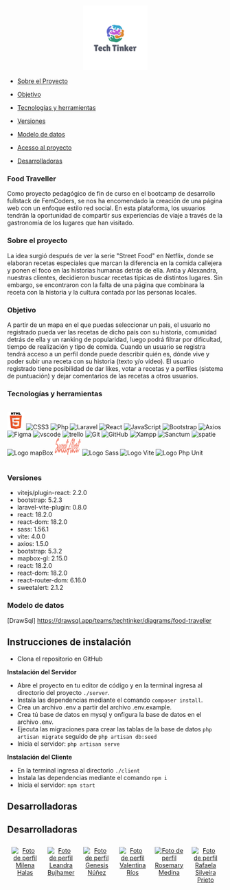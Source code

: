 <div align="center">
<img src="./client/src/assets/techTinker.svg" alt="Logo Tech Tinker" width="150" height="150"/>
</div> 

- [Sobre el Proyecto](#sobre-el-proyecto)

- [Objetivo](#objetivo)

- [Tecnologías y herramientas](#tecnologías-y-herramientas)

- [Versiones](#versiones)

- [Modelo de datos](#modelo-de-datos)

- [Acesso al proyecto](#instrucciones-de-instalación)

- [Desarrolladoras](#developers)


### Food Traveller
Como proyecto pedagógico de fin de curso en el bootcamp de desarrollo fullstack de FemCoders, se nos ha encomendado la creación de una página web con un enfoque estilo red social. En esta plataforma, los usuarios tendrán la oportunidad de compartir sus experiencias de viaje a través de la gastronomía de los lugares que han visitado.

### Sobre el proyecto
La idea surgió después de ver la serie "Street Food" en Netflix, donde se elaboran recetas especiales que marcan la diferencia en la comida callejera y ponen el foco en las historias humanas detrás de ella. Antia y Alexandra, nuestras clientes, decidieron buscar recetas típicas de distintos lugares. Sin embargo, se encontraron con la falta de una página que combinara la receta con la historia y la cultura contada por las personas locales.
### Objetivo
 A partir de un mapa en el que puedas seleccionar un país, el usuario no registrado pueda ver las recetas de dicho país con su historia, comunidad detrás de ella y un ranking de popularidad, luego podrá filtrar por dificultad, tiempo de realización y tipo de comida. Cuando un usuario se registra tendrá acceso a un perfil donde puede describir quién es, dónde vive y poder subir una receta con su historia (texto y/o vídeo). El usuario registrado tiene posibilidad de dar likes, votar a recetas y a perfiles (sistema de puntuación) y dejar comentarios de las recetas a otros usuarios.

### Tecnologías y herramientas
<br>
<div>
<img src="https://raw.githubusercontent.com/devicons/devicon/master/icons/html5/html5-original-wordmark.svg" alt="html5" width="40" height="40"/>
<img src="https://profilinator.rishav.dev/skills-assets/css3-original-wordmark.svg" alt="CSS3" height="50" />
<img src="https://raw.githubusercontent.com/jmnote/z-icons/master/svg/php.svg" alt="Php" width="40" height="40"/>
<img src="https://profilinator.rishav.dev/skills-assets/laravel-plain-wordmark.svg" alt="Laravel" width="40" height="40"/>
<img src="https://profilinator.rishav.dev/skills-assets/react-original-wordmark.svg" alt="React" width="40" height="40" />
<img  src="https://profilinator.rishav.dev/skills-assets/javascript-original.svg" alt="JavaScript" width="40" height="50" /> 
<img src="https://raw.githubusercontent.com/uiwjs/bootstrap-icons/fbb21bce981ad0a4b579b5d56d5e0aaf852efcd9/assets/logo.svg" alt="Bootstrap" width="40" height="40"/>
<img  src="https://user-images.githubusercontent.com/16843090/101181820-f3a63780-3612-11eb-9d3a-05452f2b0ad8.png" alt="Axios" width="40" height="50" />
<img src="https://www.vectorlogo.zone/logos/figma/figma-icon.svg" alt="Figma" width="40" height="40"/>
<img src="https://w7.pngwing.com/pngs/512/824/png-transparent-visual-studio-code-hd-logo-thumbnail.png" alt="vscode" width="40" heigth="40"/>
<img src="https://w7.pngwing.com/pngs/115/721/png-transparent-trello-social-icons-icon.png" alt="trello" width="40" heigth="40"/>
<img src="https://www.vectorlogo.zone/logos/git-scm/git-scm-icon.svg" alt="Git" width="40" height="40"/>
<img src="https://cdn-icons-png.flaticon.com/512/25/25231.png" alt="GitHub" width="40" heigth="40"/>

<img src="https://profilinator.rishav.dev/skills-assets/xampp.png" alt="Xampp" width="40" height="40"/>
<img src="https://toddsmithsalter.com/content/images/2020/12/All_c0525fe15a8bd68c9fbd762831ef9959_2000.jpg" alt="Sanctum" width="60" height="40"/>
<img src="https://spatie.be/images/og-image.jpg" alt="spatie" width="60" height="40"/>
<img src="https://docs.mapbox.com/help/demos/custom-markers-gl-js/mapbox-icon.png" alt="Logo mapBox" width="60" height="40"/>
<img src="https://raw.githubusercontent.com/t4t5/sweetalert/e3c2085473a0eb5a6b022e43eb22e746380bb955/assets/logotype.png" alt="Logo Sweet Alert" width="60" height="40"/>
<img src="https://camo.githubusercontent.com/587d0f411b348ee05a53c7685b59142e0705ff8d06181d09008438c1a92f1a96/68747470733a2f2f7261776769742e636f6d2f736173732f736173732d736974652f6d61696e2f736f757263652f6173736574732f696d672f6c6f676f732f6c6f676f2e737667" alt="Logo Sass" width="60" height="40"/>
<img src="https://vitejs.dev/logo.svg" alt="Logo Vite" width="60" height="40"/>
<img src="https://cdn.worldvectorlogo.com/logos/phpunit.svg" alt="Logo Php Unit" width="60" height="40"/>


</div>
<br>

### Versiones

-   vitejs/plugin-react: 2.2.0
-   bootstrap: 5.2.3
-   laravel-vite-plugin: 0.8.0
-   react: 18.2.0
-   react-dom: 18.2.0
-   sass: 1.56.1
-   vite: 4.0.0
-    axios: 1.5.0
-    bootstrap: 5.3.2
-    mapbox-gl: 2.15.0
-    react: 18.2.0
-    react-dom: 18.2.0
-    react-router-dom: 6.16.0
-    sweetalert: 2.1.2
### Modelo de datos
[DrawSql] https://drawsql.app/teams/techtinker/diagrams/food-traveller
## Instrucciones de instalación

- Clona el repositorio en GitHub

**Instalación del Servidor**

- Abre el proyecto en tu editor de código y en la terminal ingresa al directorio del proyecto
`./server`.
- Instala las dependencias mediante el comando `composer install`.
- Crea un archivo .env a partir del archivo .env.example.
- Crea tú base de datos en mysql y onfigura la base de datos en el archivo .env.
- Ejecuta las migraciones para crear las tablas de la base de datos `php artisan migrate` seguido de
`php artisan db:seed`
- Inicia el servidor: `php artisan serve`

**Instalación del Cliente**

- En la terminal ingresa al directorio `./client`
- Instala las dependencias mediante el comando `npm i`
- Inicia el servidor: `npm start`

## Desarrolladoras

## Desarrolladoras

<div style="display: flex; flex-wrap: wrap;">
  <div style="flex: 1; text-align: center; margin: 10px;">
    <a href="https://www.linkedin.com/in/milena-halas-justiniano-292921211/">
      <img src="https://media.licdn.com/dms/image/C4E03AQFPHnggchf2MA/profile-displayphoto-shrink_200_200/0/1658503997829?e=1701302400&v=beta&t=GSZpboLORHlyKhVRYT7nPg_NLKaxbhlP-RREjHSI0RA" alt="Foto de perfil" width="100">
      <br>
      Milena Halas
    </a>
  </div>
  <div style="flex: 1; text-align: center; margin: 10px;">
    <a href="https://www.linkedin.com/in/leandra-bujhamer/">
      <img src="https://media.licdn.com/dms/image/D4D03AQHlrb1Uiu9F5A/profile-displayphoto-shrink_200_200/0/1694700343841?e=1701302400&v=beta&t=SM0AjgJLSP87FAY9BEpoP1clf1ckVUva_tOkiyvRFxo" alt="Foto de perfil" width="100">
      <br>
      Leandra Bujhamer
    </a>
  </div>
  <div style="flex: 1; text-align: center; margin: 10px;">
    <a href="https://www.linkedin.com/in/genesis-núñez-bb466b199/">
      <img src="https://media.licdn.com/dms/image/D4D03AQEhizO-l20wsg/profile-displayphoto-shrink_200_200/0/1692393192591?e=1701302400&v=beta&t=QgfBpEUxBTNYGeq2C789e4PmzlYIn60I7faUU7aRQFo" alt="Foto de perfil" width="100">
      <br>
      Genesis Núñez
    </a>
  </div>
  <div style="flex: 1; text-align: center; margin: 10px;">
    <a href="https://www.linkedin.com/in/valentina-rios-0a9a7a273/">
      <img src="https://media.licdn.com/dms/image/D4D03AQG9uDDZak9tnA/profile-displayphoto-shrink_200_200/0/1695808649326?e=1701302400&v=beta&t=j0beeOgdyJTADFRVi-6BqnmDCtwHfEJ8snHqFSLY-3E" alt="Foto de perfil" width="100">
      <br>
      Valentina Ríos
    </a>
  </div>
  <div style="flex: 1; text-align: center; margin: 10px;">
    <a href="https://www.linkedin.com/in/rousmedina/">
      <img src="https://media.licdn.com/dms/image/D4E35AQHD4eMaP3p7lQ/profile-framedphoto-shrink_200_200/0/1674229921215?e=1696428000&v=beta&t=bWUWvb5NI6z8E_Al4b5MeAfZ2QXfEoaGogR7aVI3qs8" alt="Foto de perfil" width="100">
      <br>
      Rosemary Medina
    </a>
  </div>
  <div style="flex: 1; text-align: center; margin: 10px;">
    <a href="https://www.linkedin.com/in/rafaelaprieto/">
      <img src="https://media.licdn.com/dms/image/D4D03AQEd-Uck_3mL6w/profile-displayphoto-shrink_200_200/0/1694167340456?e=1701302400&v=beta&t=MQ1DMF2ndtiMZYbyXIF9WqZosP8shUg85RzTmSd1NUo" alt="Foto de perfil" width="100">
      <br>
      Rafaela Silveira Prieto
    </a>
  </div>
</div>